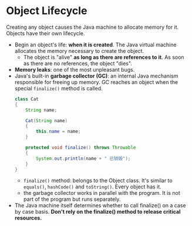 # Object Lifecycle
Creating any object causes the Java machine to allocate memory for it. Objects have their own lifecycle.
* Begin an object's life: **when it is created**. The Java virtual machine allocates the memory necessary to create the object.
  - The object is "alive" **as long as there are references to it**. As soon as there are no references, the object "dies".
* **Memory leaks**: one of the most unpleasant bugs. 
* Java's built-in **garbage collector (GC)**: an internal Java mechanism responsible for freeing up memory. GC reaches an object when the special `finalize()` method is called.
    ```java
    class Cat
    {
        String name;
    
        Cat(String name)
        {
            this.name = name;
        }
    
        protected void finalize() throws Throwable
        {
            System.out.println(name + " 已销毁");
        }
    }
    ```
  - `finalize()` method: belongs to the Object class. It's similar to `equals()`, `hashCode()` and `toString()`. Every object has it.
  - the garbage collector works in parallel with the program. It is not part of the program but runs separately.
* The Java machine itself determines whether to call finalize() on a case by case basis. **Don't rely on the finalize() method to release critical resources.**
